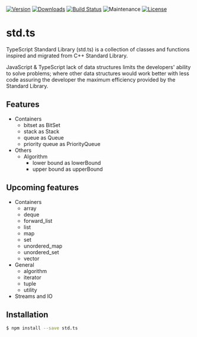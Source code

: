 [![Version](https://img.shields.io/npm/v/std.ts.svg)](https://www.npmjs.com/package/std.ts)
[![Downloads](https://img.shields.io/npm/dm/std.ts.svg)](https://www.npmjs.com/package/std.ts)
[![Build Status](https://img.shields.io/travis/IpiVasquez/std.ts.svg)](https://travis-ci.org/IpiVasquez/std.ts)
![Maintenance](https://img.shields.io/maintenance/yes/2017.svg)
[![License](https://img.shields.io/github/license/IpiVasquez/std.ts.svg)](https://github.com/IpiVasquez/std.ts/blob/master/LICENSE)
# std.ts
TypeScript Standard Library (std.ts) is a collection of classes and functions inspired and migrated from C++ Standard Library.

JavaScript & TypeScript lack of data structures limits the developers' ability to solve problems; where other data structures would work better with less code assuring the developer the maximum efficiency provided by the Standard Library.

## Features
* Containers
    * bitset as BitSet
    * stack as Stack
    * queue as Queue
    * priority queue as PriorityQueue
* Others
    * Algorithm
        * lower bound as lowerBound
        * upper bound as upperBound

## Upcoming features
* Containers
    * array
    * deque
    * forward_list
    * list
    * map
    * set
    * unordered_map
    * unordered_set
    * vector
* General
    * algorithm
    * iterator
    * tuple
    * utility
* Streams and IO

## Installation

```bash
$ npm install --save std.ts 
```